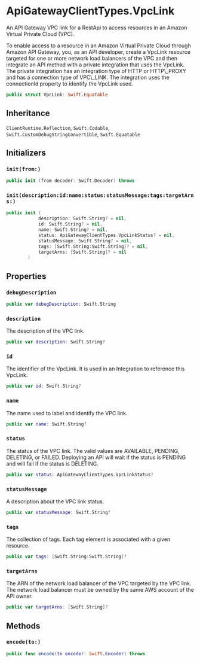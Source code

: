 # ApiGatewayClientTypes.VpcLink

An API Gateway VPC link for a RestApi to access resources in an Amazon Virtual Private Cloud (VPC).

<div class="remarks">
To enable access to a resource in an Amazon Virtual Private Cloud through Amazon API Gateway, you, as an API developer, create a VpcLink resource targeted for one or more network load balancers of the VPC and then integrate an API method with a private integration that uses the VpcLink. The private integration has an integration type of HTTP or HTTP\_PROXY and has a connection type of VPC\_LINK. The integration uses the connectionId property to identify the VpcLink used.
</div>

``` swift
public struct VpcLink: Swift.Equatable 
```

## Inheritance

`ClientRuntime.Reflection`, `Swift.Codable`, `Swift.CustomDebugStringConvertible`, `Swift.Equatable`

## Initializers

### `init(from:)`

``` swift
public init (from decoder: Swift.Decoder) throws 
```

### `init(description:id:name:status:statusMessage:tags:targetArns:)`

``` swift
public init (
            description: Swift.String? = nil,
            id: Swift.String? = nil,
            name: Swift.String? = nil,
            status: ApiGatewayClientTypes.VpcLinkStatus? = nil,
            statusMessage: Swift.String? = nil,
            tags: [Swift.String:Swift.String]? = nil,
            targetArns: [Swift.String]? = nil
        )
```

## Properties

### `debugDescription`

``` swift
public var debugDescription: Swift.String 
```

### `description`

The description of the VPC link.

``` swift
public var description: Swift.String?
```

### `id`

The identifier of the  VpcLink. It is used in an Integration to reference this VpcLink.

``` swift
public var id: Swift.String?
```

### `name`

The name used to label and identify the VPC link.

``` swift
public var name: Swift.String?
```

### `status`

The status of the VPC link. The valid values are AVAILABLE, PENDING, DELETING, or FAILED. Deploying an API will wait if the status is PENDING and will fail if the status is DELETING.

``` swift
public var status: ApiGatewayClientTypes.VpcLinkStatus?
```

### `statusMessage`

A description about the VPC link status.

``` swift
public var statusMessage: Swift.String?
```

### `tags`

The collection of tags. Each tag element is associated with a given resource.

``` swift
public var tags: [Swift.String:Swift.String]?
```

### `targetArns`

The ARN of the network load balancer of the VPC targeted by the VPC link. The network load balancer must be owned by the same AWS account of the API owner.

``` swift
public var targetArns: [Swift.String]?
```

## Methods

### `encode(to:)`

``` swift
public func encode(to encoder: Swift.Encoder) throws 
```
